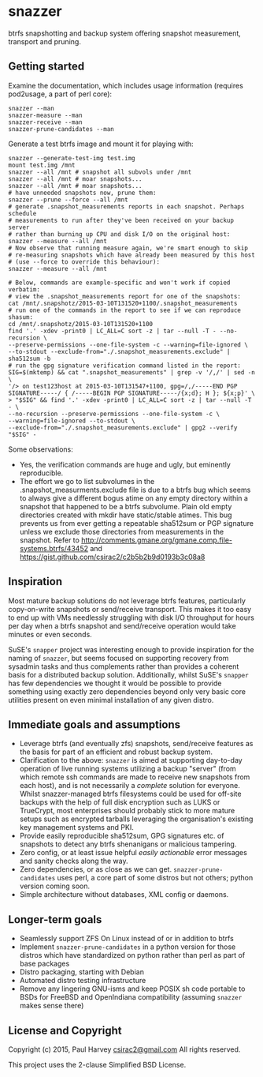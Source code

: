 snazzer
=======

btrfs snapshotting and backup system offering snapshot measurement, transport
and pruning.

Getting started
---------------

Examine the documentation, which includes usage information (requires pod2usage,
a part of perl core):

    snazzer --man
    snazzer-measure --man
    snazzer-receive --man
    snazzer-prune-candidates --man

Generate a test btrfs image and mount it for playing with:

    snazzer --generate-test-img test.img
    mount test.img /mnt
    snazzer --all /mnt # snapshot all subvols under /mnt
    snazzer --all /mnt # moar snapshots...
    snazzer --all /mnt # moar snapshots...
    # have unneeded snapshots now, prune them:
    snazzer --prune --force --all /mnt
    # generate .snapshot_measurements reports in each snapshot. Perhaps schedule
    # measurements to run after they've been received on your backup server
    # rather than burning up CPU and disk I/O on the original host:
    snazzer --measure --all /mnt
    # Now observe that running measure again, we're smart enough to skip
    # re-measuring snapshots which have already been measured by this host
    # (use --force to override this behaviour):
    snazzer --measure --all /mnt

    # Below, commands are example-specific and won't work if copied verbatim:
    # view the .snapshot_measurements report for one of the snapshots:
    cat /mnt/.snapshotz/2015-03-10T131520+1100/.snapshot_measurements
    # run one of the commands in the report to see if we can reproduce shasum:
    cd /mnt/.snapshotz/2015-03-10T131520+1100
    find '.' -xdev -print0 | LC_ALL=C sort -z | tar --null -T - --no-recursion \
    --preserve-permissions --one-file-system -c --warning=file-ignored \
    --to-stdout --exclude-from="./.snapshot_measurements.exclude" | sha512sum -b
    # run the gpg signature verification command listed in the report:
    SIG=$(mktemp) && cat ".snapshot_measurements" | grep -v '/,/' | sed -n \
    '/> on test123host at 2015-03-10T131547+1100, gpg=/,/-----END PGP SIGNATURE-----/ { /-----BEGIN PGP SIGNATURE-----/{x;d}; H }; ${x;p}' \
    > "$SIG" && find '.' -xdev -print0 | LC_ALL=C sort -z | tar --null -T - \
    --no-recursion --preserve-permissions --one-file-system -c \
    --warning=file-ignored --to-stdout \
    --exclude-from="./.snapshot_measurements.exclude" | gpg2 --verify "$SIG" -

Some observations:
* Yes, the verification commands are huge and ugly, but eminently reproducible.
* The effort we go to list subvolumes in the .snapshot_measurments.exclude file
  is due to a btrfs bug which seems to always give a different bogus atime on
  any empty directory within a snapshot that happened to be a btrfs subvolume.
  Plain old empty directories created with mkdir have static/stable atimes.
  This bug prevents us from ever getting a repeatable sha512sum or PGP signature
  unless we exclude those directories from measurements in the snapshot. Refer
  to http://comments.gmane.org/gmane.comp.file-systems.btrfs/43452 and
  https://gist.github.com/csirac2/c2b5b2b9d0193b3c08a8

Inspiration
-----------
Most mature backup solutions do not leverage btrfs features, particularly
copy-on-write snapshots or send/receive transport. This makes it too easy to end
up with VMs needlessly struggling with disk I/O throughput for hours per day
when a btrfs snapshot and send/receive operation would take minutes or even
seconds.

SuSE's `snapper` project was interesting enough to provide inspiration for the
naming of `snazzer`, but seems focused on supporting recovery from sysadmin
tasks and thus complements rather than provides a coherent basis for a
distributed backup solution. Additionally, whilst SuSE's `snapper` has few
dependencies we thought it would be possible to provide something using exactly
zero dependencies beyond only very basic core utilities present on even minimal
installation of any given distro.

Immediate goals and assumptions
-------------------------------
* Leverage btrfs (and eventually zfs) snapshots, send/receive features as the
  basis for part of an efficient and robust backup system.
* Clarification to the above: `snazzer` is aimed at supporting day-to-day
  operation of live running systems utilizing a backup "server" (from which
  remote ssh commands are made to receive new snapshots from each host), and is
  not necessarily a *complete* solution for everyone. Whilst snazzer-managed
  btrfs filesystems could be used for off-site backups with the help of full
  disk encryption such as LUKS or TrueCrypt, most enterprises should probably
  stick to more mature setups such as encrypted tarballs leveraging the
  organisation's existing key management systems and PKI.
* Provide easily reproducible sha512sum, GPG signatures etc. of snapshots to
  detect any btrfs shenanigans or malicious tampering.
* Zero config, or at least issue helpful _easily actionable_ error messages and
  sanity checks along the way.
* Zero dependencies, or as close as we can get. `snazzer-prune-candidates` uses
  perl, a core part of some distros but not others; python version coming soon.
* Simple architecture without databases, XML config or daemons.

Longer-term goals
-----------------
* Seamlessly support ZFS On Linux instead of or in addition to btrfs
* Implement `snazzer-prune-candidates` in a python version for those distros
  which have standardized on python rather than perl as part of base packages
* Distro packaging, starting with Debian
* Automated distro testing infrastructure
* Remove any lingering GNU-isms and keep POSIX sh code portable to BSDs for
  FreeBSD and OpenIndiana compatibility (assuming `snazzer` makes sense there)

License and Copyright
---------------------

Copyright (c) 2015, Paul Harvey <csirac2@gmail.com> All rights reserved.

This project uses the 2-clause Simplified BSD License.
